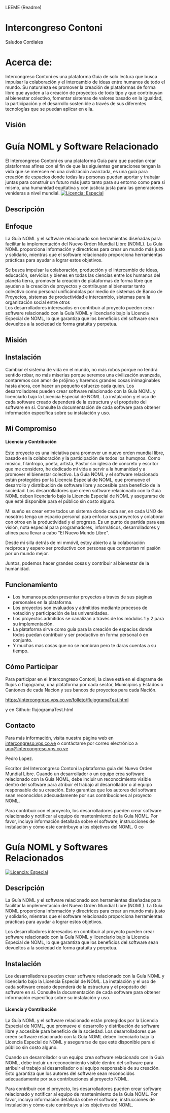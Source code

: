 LEEME (Readme)

# Intercongreso Contoni
Saludos Cordiales
# Acerca de:

Intercongreso Contoni es una plataforma Guía de solo lectura que busca impulsar la colaboración y el intercambio de ideas entre humanos de todo el mundo. Su naturaleza es promover la creación de plataformas de forma libre que ayuden a la creación de proyectos de todo tipo y que contribuyan al bienestar colectivo, fomentar sistemas de valores basado en la igualdad, la participación y el desarrollo sostenible a través de sus diferentes tecnologías que se puedan aplicar en ella.  

## Visión

# Guía NOML y Software Relacionado

El Intercongreso Contoni es una plataforma Guía para que puedan crear plataformas afines con el fin de que las siguientes generaciones tengan la vida que se merecen en una civilización avanzada, es una guía para creación de espacios donde todas las personas puedan aportar y trabajar juntas para construir un futuro más justo tanto para su entorno como para si mismo, una humanidad equitativa y con justicia justa para las generaciones venideras a nivel mundial.
[![Licencia: Especial](https://img.shields.io/badge/Licencia-Especial-blue.svg)](LICENSE.html)


## Descripción

## Enfoque
La Guía NOML y el software relacionado son herramientas diseñadas para facilitar la implementación del Nuevo Orden Mundial Libre (NOML). La Guía NOML proporciona información y directrices para crear un mundo más justo y solidario, mientras que el software relacionado proporciona herramientas prácticas para ayudar a lograr estos objetivos.

Se busca impulsar la colaboración, producción y el intercambio de ideas, educación, servicios y bienes en todas las ciencias entre los humanos del planeta tierra,  promover la creación de plataformas de forma libre que ayuden a la creación de proyectos y contribuyan al bienestar tanto colectivo como personal unificándolas por medio de sistemas de Banco de Proyectos, sistemas de productividad e intercambio, sistemas para la organización social entre otros   
Los desarrolladores interesados en contribuir al proyecto pueden crear software relacionado con la Guía NOML y licenciarlo bajo la Licencia Especial de NOML, lo que garantiza que los beneficios del software sean devueltos a la sociedad de forma gratuita y perpetua.

## Misión
## Instalación

Cambiar el sistema de vida en el mundo, no más robos porque no tendrá sentido robar, no más miserias porque seremos una civilización avanzada, contaremos con amor de prójimo y haremos grandes cosas inimaginables hasta ahora, con hacer un pequeño esfuerzo cada quien.
Los desarrolladores pueden crear software relacionado con la Guía NOML y licenciarlo bajo la Licencia Especial de NOML. La instalación y el uso de cada software creado dependerá de la estructura y el propósito del software en sí. Consulte la documentación de cada software para obtener información específica sobre su instalación y uso.

## Mi Compromiso
#### Licencia y Contribución

Este proyecto es una iniciativa para promover un nuevo orden mundial libre, basado en la colaboración y la participación de todos los humqnos. Como músico, filántropo, poeta, artista, Pastor sin iglesia de concreto y escritor que me considero, he dedicado mi vida a servir a la humanidad y a promover el bienestar colectivo.
La Guía NOML y el software relacionado están protegidos por la Licencia Especial de NOML, que promueve el desarrollo y distribución de software libre y accesible para beneficio de la sociedad. Los desarrolladores que creen software relacionado con la Guía NOML deben licenciarlo bajo la Licencia Especial de NOML y asegurarse de que esté disponible para el público sin costo alguno.

Mi sueño es crear entre todos un sistema donde cada ser, en cada UNO de nosotros tenga un espacio personal para enfocar sus proyectos y colaborar con otros en la productividad y el progreso. Es un punto de partida para esa visión, nota especial para programadores, informáticos, desarrolladores y afines para llevar a cabo "El Nuevo Mundo Libre".

Desde mi silla detrás de mi  mmóvil, estoy abierto a la colaboración reciproca y espero ser productivo con personas que compartan mi pasión por un mundo mejor.

Juntos, podemos hacer grandes cosas y contribuir al bienestar de la humanidad.


## Funcionamiento

- Los humanos pueden presentar proyectos a través de sus páginas personales en la plataforma.
- Los proyectos son evaluados y admitidos mediante procesos de votación y participación de las universidades.
- Los proyectos admitidos se canalizan a través de los módulos 1 y 2 para su implementación.
- La plataforma sirve como guía para la creación de espacios donde todos puedan contribuir y ser productivo en forma personal ó en conjunto.
- Y muchas mas cosas que no se nombran pero te daras cuentas a su tiempo. 


## Cómo Participar

Para participar en el Intercongreso Contoni, la clave está en el diagrama de flujos o flujograma, una plataforma por cada sector, Municipios y Estados o Cantones de cada Nacion y sus bancos de proyectos para cada Nación.

https://intercongreso.vps.co.ve/folleto/flujogramaTest.html

y en Github: flujogramaTest.html



## Contacto

Para más información, visita nuestra página web en [intercongreso.vps.co.ve](https://intercongreso.vps.co.ve) o contáctame por correo electrónico a uno@intercongreso.vps.co.ve


Pedro Lopez.

Escritor del Intercongreso Contoni la plataforma guia del Nuevo Orden Mundial Libre.
Cuando un desarrollador o un equipo crea software relacionado con la Guía NOML, debe incluir un reconocimiento visible dentro del software para atribuir el trabajo al desarrollador o al equipo responsable de su creación. Esto garantiza que los autores del software sean reconocidos adecuadamente por sus contribuciones al proyecto NOML.

Para contribuir con el proyecto, los desarrolladores pueden crear software relacionado y notificar al equipo de mantenimiento de la Guía NOML. Por favor, incluya información detallada sobre el software, instrucciones de instalación y cómo este contribuye a los objetivos del NOML.
0 co


# Guía NOML y Softwares Relacionados

[![Licencia: Especial](https://img.shields.io/badge/Licencia-Especial-blue.svg)](LICENSE)

## Descripción

La Guía NOML y el software relacionado son herramientas diseñadas para facilitar la implementación del Nuevo Orden Mundial Libre (NOML). La Guía NOML proporciona información y directrices para crear un mundo más justo y solidario, mientras que el software relacionado proporciona herramientas prácticas para ayudar a lograr estos objetivos.

Los desarrolladores interesados en contribuir al proyecto pueden crear software relacionado con la Guía NOML y licenciarlo bajo la Licencia Especial de NOML, lo que garantiza que los beneficios del software sean devueltos a la sociedad de forma gratuita y perpetua.

## Instalación

Los desarrolladores pueden crear software relacionado con la Guía NOML y licenciarlo bajo la Licencia Especial de NOML. La instalación y el uso de cada software creado dependerá de la estructura y el propósito del software en sí. Consulte la documentación de cada software para obtener información específica sobre su instalación y uso.

#### Licencia y Contribución

La Guía NOML y el software relacionado están protegidos por la Licencia Especial de NOML, que promueve el desarrollo y distribución de software libre y accesible para beneficio de la sociedad. Los desarrolladores que creen software relacionado con la Guía NOML deben licenciarlo bajo la Licencia Especial de NOML y asegurarse de que esté disponible para el público sin costo alguno.

Cuando un desarrollador o un equipo crea software relacionado con la Guía NOML, debe incluir un reconocimiento visible dentro del software para atribuir el trabajo al desarrollador o al equipo responsable de su creación. Esto garantiza que los autores del software sean reconocidos adecuadamente por sus contribuciones al proyecto NOML.

Para contribuir con el proyecto, los desarrolladores pueden crear software relacionado y notificar al equipo de mantenimiento de la Guía NOML. Por favor, incluya información detallada sobre el software, instrucciones de instalación y cómo este contribuye a los objetivos del NOML.
